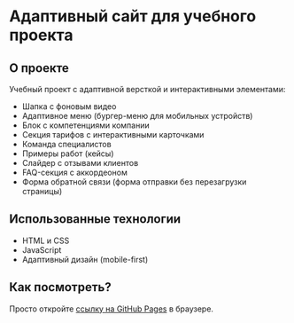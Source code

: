 # Адаптивный сайт для учебного проекта

## О проекте
Учебный проект с адаптивной версткой и интерактивными элементами:
- Шапка с фоновым видео
- Адаптивное меню (бургер-меню для мобильных устройств)
- Блок с компетенциями компании
- Секция тарифов с интерактивными карточками
- Команда специалистов
- Примеры работ (кейсы)
- Слайдер с отзывами клиентов
- FAQ-секция с аккордеоном
- Форма обратной связи (форма отправки без перезагрузки страницы)

## Использованные технологии
- HTML и CSS
- JavaScript
- Адаптивный дизайн (mobile-first)

## Как посмотреть?
Просто откройте [ссылку на GitHub Pages](https://vikkkaaa123.github.io/Drupal-coder/index.html) в браузере.
